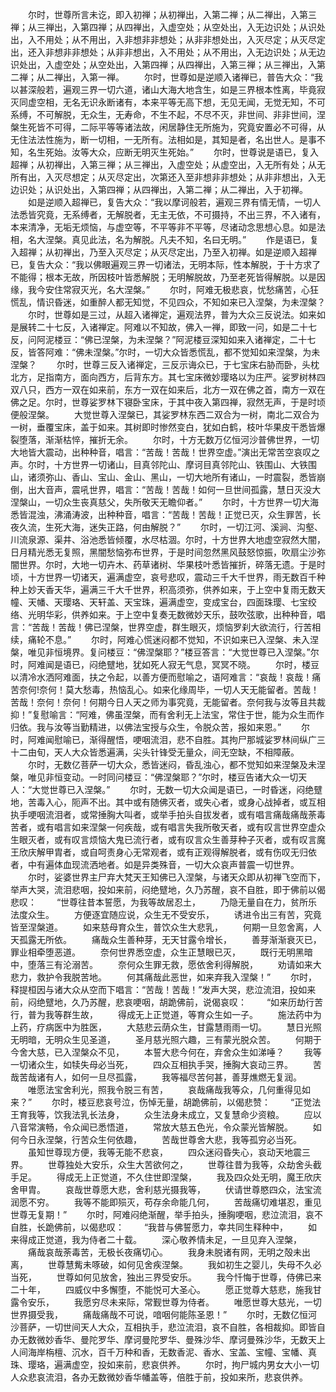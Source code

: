 <!-- { "loadSidebar": true } -->
　　尔时，世尊所言未讫，即入初禅；从初禅出，入第二禅；从二禅出，入第三禅；从三禅出，入第四禅；从四禅出，入虚空处；从空处出，入无边识处；从识处出，入不用处；从不用出，入非想非非想处；从非非想处出，入灭尽定；从灭尽定出，还入非想非非想处；从非非想出，入不用处；从不用出，入无边识处；从无边识处出，入虚空处；从空处出，入第四禅；从四禅出，入第三禅；从三禅出，入第二禅；从二禅出，入第一禅。
　　尔时，世尊如是逆顺入诸禅已，普告大众：“我以甚深般若，遍观三界一切六道，诸山大海大地含生，如是三界根本性离，毕竟寂灭同虚空相，无名无识永断诸有，本来平等无高下想，无见无闻，无觉无知，不可系缚，不可解脱，无众生，无寿命，不生不起，不尽不灭，非世间、非非世间，涅槃生死皆不可得，二际平等等诸法故，闲居静住无所施为，究竟安置必不可得，从无住法法性施为，断一切相，一无所有。法相如是，其知是者，名出世人。是事不知，名生死始。汝等大众，应断无明灭生死始。”
　　尔时，世尊说是语已，复入超禅；从初禅出，入第三禅；从三禅出，入虚空处；从虚空出，入无所有处；从无所有出，入灭尽想定；从灭尽定出，次第还入至非想非非想处；从非非想出，入无边识处；从识处出，入第四禅；从四禅出，入第二禅；从二禅出，入于初禅。
　　如是逆顺入超禅已，复告大众：“我以摩诃般若，遍观三界有情无情，一切人法悉皆究竟，无系缚者，无解脱者，无主无依，不可摄持，不出三界，不入诸有，本来清净，无垢无烦恼，与虚空等，不平等非不平等，尽诸动念思想心息。如是法相，名大涅槃。真见此法，名为解脱。凡夫不知，名曰无明。”
　　作是语已，复入超禅；从初禅出，乃至入灭尽定；从灭尽定出，乃至入初禅。如是逆顺入超禅已，复告大众：“我以佛眼遍观三界一切诸法，无明本际，性本解脱，于十方求了不能得；根本无故，所因枝叶皆悉解脱；无明解脱故，乃至老死皆得解脱。以是因缘，我今安住常寂灭光，名大涅槃。”
　　尔时，阿难无极悲哀，忧愁痛苦，心狂慌乱，情识昏迷，如重醉人都无知觉，不见四众，不知如来已入涅槃，为未涅槃？
　　尔时，世尊如是三过，从超入诸禅定，遍观法界，普为大众三反说法。如来如是展转二十七反，入诸禅定。阿难以不知故，佛入一禅，即致一问，如是二十七反，问阿泥楼豆：“佛已涅槃，为未涅槃？”阿泥楼豆深知如来入诸禅定，二十七反，皆答阿难：“佛未涅槃。”尔时，一切大众皆悉慌乱，都不觉知如来涅槃，为未涅槃？
　　尔时，世尊三反入诸禅定，三反示诲众已，于七宝床右胁而卧，头枕北方，足指南方，面向西方，后背东方。其七宝床微妙璎珞以为庄严。娑罗树林四双八只，西方一双在如来前，东方一双在如来后，北方一双在佛之首，南方一双在佛之足。尔时，世尊娑罗林下寝卧宝床，于其中夜入第四禅，寂然无声，于是时顷便般涅槃。
　　大觉世尊入涅槃已，其娑罗林东西二双合为一树，南北二双合为一树，垂覆宝床，盖于如来。其树即时惨然变白，犹如白鹤，枝叶华果皮干悉皆爆裂堕落，渐渐枯悴，摧折无余。
　　尔时，十方无数万亿恒河沙普佛世界，一切大地皆大震动，出种种音，唱言：“苦哉！苦哉！世界空虚。”演出无常苦空哀叹之声。尔时，十方世界一切诸山，目真邻陀山、摩诃目真邻陀山、铁围山、大铁围山，诸须弥山、香山、宝山、金山、黑山，一切大地所有诸山，一时震裂，悉皆崩倒，出大音声，震吼世界，唱言：“苦哉！苦哉！如何一旦世间孤露，慧日灭没大涅槃山，一切众生丧真慈父，失所敬天无瞻仰者。”
　　尔时，十方世界一切大海悉皆混浊，沸涌涛波，出种种音，唱言：“苦哉！苦哉！正觉已灭，众生罪苦，长夜久流，生死大海，迷失正路，何由解脱？”
　　尔时，一切江河、溪涧、沟壑、川流泉源、渠井、浴池悉皆倾覆，水尽枯涸。尔时，十方世界大地虚空寂然大闇，日月精光悉无复照，黑闇愁恼弥布世界，于是时间忽然黑风鼓怒惊振，吹扇尘沙弥闇世界。尔时，大地一切卉木、药草诸树、华果枝叶悉皆摧折，碎落无遗。于是时顷，十方世界一切诸天，遍满虚空，哀号悲叹，震动三千大千世界，雨无数百千种种上妙天香天华，遍满三千大千世界，积高须弥，供养如来，于上空中复雨无数天幢、天幡、天璎珞、天轩盖、天宝珠，遍满虚空，变成宝台，四面珠璎、七宝绞络、光明华彩，供养如来。于上空中复奏无数微妙天乐，鼓吹弦歌，出种种音，唱言：“苦哉！苦哉！佛已涅槃，世界空虚，群生眼灭，烦恼罗刹大欲流行，行苦相续，痛轮不息。”
　　尔时，阿难心慌迷闷都不觉知，不识如来已入涅槃、未入涅槃，唯见非恒境界。复问楼豆：“佛涅槃耶？”楼豆答言：“大觉世尊已入涅槃。”尔时，阿难闻是语已，闷绝躄地，犹如死人寂无气息，冥冥不晓。
　　尔时，楼豆以清冷水洒阿难面，扶之令起，以善方便而慰喻之，语阿难言：“哀哉！哀哉！痛苦奈何!奈何！莫大愁毒，热恼乱心。如来化缘周毕，一切人天无能留者。苦哉！苦哉！奈何！奈何！何期今日人天之师为事究竟，无能留者。奈何我与汝等且共裁抑！”复慰喻言：“阿难，佛虽涅槃，而有舍利无上法宝，常住于世，能为众生而作归依。我与汝等当勤精进，以佛法宝授与众生，令脱众苦，报如来恩。”
　　尔时，阿难闻慰喻已，渐得醒悟，哽咽流泪，悲不自胜。其拘尸那城娑罗林间纵广三十二由旬，天人大众皆悉遍满，尖头针锋受无量众，间无空缺，不相障蔽。
　　尔时，无数亿菩萨一切大众，悉皆迷闷，昏乱浊心，都不觉知如来涅槃及未涅槃，唯见非恒变动。一时同问楼豆：“佛涅槃耶？”尔时，楼豆告诸大众一切天人：“大觉世尊已入涅槃。”
　　尔时，无数一切大众闻是语已，一时昏迷，闷绝躄地，苦毒入心，阨声不出。其中或有随佛灭者，或失心者，或身心战掉者，或互相执手哽咽流泪者，或常捶胸大叫者，或举手拍头自拔发者，或有唱言痛哉痛哉荼毒苦者，或有唱言如来涅槃一何疾哉，或有唱言失我所敬天者，或有叹言世界空虚众生眼灭者，或有叹言烦恼大鬼已流行者，或有叹言众生善芽种子灭者，或有叹言魔王欣庆解甲胄者，或自呵责身心无常观者，或有正观得解脱者，或有伤叹无归依者，中有遍体血现流洒地者。如是异类殊音，一切大众哀声普震一切世界。
　　尔时，娑婆世界主尸弃大梵天王知佛已入涅槃，与诸天众即从初禅飞空而下，举声大哭，流泪悲咽，投如来前，闷绝躄地，久乃苏醒，哀不自胜，即于佛前以偈悲叹：
　　“世尊往昔本誓愿，为我等故居忍土，
　　乃隐无量自在力，贫所乐法度众生。
　　方便逐宜随应说，众生无不受安乐，
　　诱进令出三有苦，究竟皆至涅槃道。
　　如来慈母育众生，普饮众生大悲乳，
　　何期一旦忽舍离，人天孤露无所依。
　　痛哉众生善种芽，无天甘露令增长，
　　善芽渐渐衰灭已，罪业相牵堕恶道。
　　奈何世界悉空虚，众生正慧眼已灭，
　　既行无明黑暗中，堕落三有沦溺苦。
　　奈何众生罪无救，愿依舍利得解脱，
　　劝请如来大悲力，救护令我脱苦地。
　　何其痛哉此恶世，如来弃我入涅槃！”
　　尔时，释提桓因与诸大众从空而下唱言：“苦哉！苦哉！”发声大哭，悲泣流泪，投如来前，闷绝躄地，久乃苏醒，悲哀哽咽，胡跪佛前，说偈哀叹：
　　“如来历劫行苦行，普为我等群生故，
　　得成无上正觉道，等育众生如一子。
　　施法药中为上药，疗病医中为胜医，
　　大慈悲云荫众生，甘露慧雨雨一切。
　　慧日光照无明暗，无明众生见圣道，
　　圣月慈光照六趣，三有蒙光脱众苦。
　　何期于今舍大慈，已入涅槃众不见，
　　本誓大悲今何在，弃舍众生如涕唾？
　　我等一切诸众生，如犊失母必当死，
　　四众互相执手哭，捶胸大哀动三界。
　　苦哉苦哉诸有人，如何一旦尽孤露，
　　我等福尽苦何甚，善芽燋燃无复润。
　　唯愿法宝舍利光，照我令脱三有苦，
　　哀哉痛哉我等众，几何重得见如来？”
　　尔时，楼豆悲哀号泣，伤悼无量，胡跪佛前，以偈悲赞：
　　“正觉法王育我等，饮我法乳长法身，
　　众生法身未成立，又复慧命少资粮。
　　应以八音常演畅，令众闻已悉悟道，
　　常放大慈五色光，令众蒙光皆解脱。
　　如何今日永涅槃，行苦众生何依趣，
　　苦哉世尊舍大悲，我等孤穷必当死。
　　虽知世尊现方便，我等无能不悲哀，
　　四众迷闷昏失心，哀动天地震三界。
　　世尊独处大安乐，众生大苦欲何之，
　　世尊往昔为我等，众劫舍头截手足。
　　得成无上正觉道，不久住世即涅槃，
　　我及四众处无明，魔王欣庆舍甲胄。
　　哀哉世尊愿大悲，舍利慈光摄我等，
　　伏请世尊愍四众，法宝流润愿不穷。
　　我等不能即殒灭，苟存余命能几何，
　　苦哉痛切难堪忍，重见世尊无复期！”
　　尔时，阿难闷绝渐醒，举手拍头，捶胸哽咽，悲泣流泪，哀不自胜，长跪佛前，以偈悲叹：
　　“我昔与佛誓愿力，幸共同生释种中，
　　如来得成正觉道，我为侍者二十载。
　　深心敬养情未足，一旦见弃入涅槃，
　　痛哉哀哉荼毒苦，无极长夜痛切心。
　　我身未脱诸有网，无明之殻未出离，
　　世尊慧觜未啄破，如何见舍疾涅槃。
　　我如初生之婴儿，失母不久必当死，
　　世尊如何见放舍，独出三界受安乐。
　　我今忏悔于世尊，侍佛已来二十年，
　　四威仪中多懈堕，不能悦可大圣心。
　　愿正觉尊大慈悲，施我甘露令安乐，
　　我愿穷尽未来际，常觐世尊为侍者。
　　唯愿世尊大慈光，一切世界摄受我，
　　痛哉痛哉不可说，喑咽何能陈圣恩！”
　　尔时，无数亿恒河沙菩萨，一切世间天人大众，互相执手，悲泣流泪，哀不自胜，各相裁抑。即皆自办无数微妙香华、曼陀罗华、摩诃曼陀罗华、曼殊沙华、摩诃曼殊沙华，无数天上人间海岸栴檀、沉水，百千万种和香，无数香泥、香水、宝盖、宝幢、宝幡、真珠、璎珞，遍满虚空，投如来前，悲哀供养。
　　尔时，拘尸城内男女大小一切人众悲哀流泪，各办无数微妙香华幡盖等，倍胜于前，投如来所，悲哀供养。
